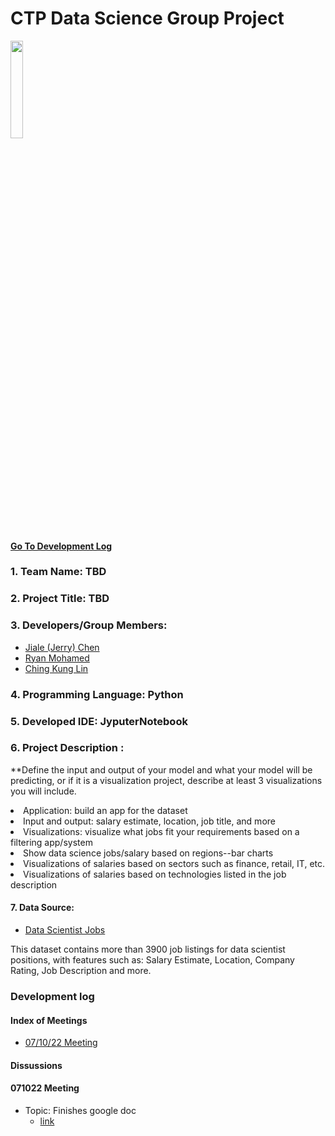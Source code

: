 # CTP Data Science Group Project
<p align="left">
<img src="https://media-exp1.licdn.com/dms/image/C4E0BAQE2heJzO0qrMA/company-logo_200_200/0/1657824337700?e=2147483647&v=beta&t=lOco_8ge4JOQea6C5JBXpuieNKbVoi6q-WLzIo7aTJY" width=20%>
</p>

#### [Go To Development Log](#Development-log)

### 1. Team Name: TBD 
### 2. Project Title: TBD 
### 3. Developers/Group Members:    
- [Jiale (Jerry) Chen](https://www.linkedin.com/in/jiale-jerry-chen/)
- [Ryan Mohamed](https://www.linkedin.com/in/dong-huang-chen/)        
- [Ching Kung Lin](https://www.linkedin.com/in/chingkung310/)       

### 4. Programming Language: Python

### 5. Developed IDE: JyputerNotebook

### 6. Project Description :
<p>
**Define the input and output of your model and what your model will be predicting, or if it is a visualization project, describe at least 3 visualizations you will include.

<li>Application: build an app for the dataset</li>
<li>Input and output: salary estimate, location, job title, and more</li>
<li>Visualizations: visualize what jobs fit your requirements based on a filtering app/system</li>

<li>Show data science jobs/salary based on regions--bar charts</li>
<li>Visualizations of salaries based on sectors such as finance, retail, IT, etc.</li>
<li>Visualizations of salaries based on technologies listed in the job description</li>
</p>

#### 7. Data Source: 
- [Data Scientist Jobs](https://www.kaggle.com/datasets/andrewmvd/data-scientist-jobs)
<p>This dataset contains more than 3900 job listings for data scientist positions, with features such as: Salary Estimate, Location, Company Rating, Job Description and more.
</p>

### Development log

#### Index of Meetings
- [07/10/22 Meeting](#071022-Meeting)

#### Dissussions
#### 071022 Meeting
- Topic: Finishes google doc
  - [link](https://docs.google.com/document/d/14zOF2lpeaLmrz-pu4IraAosDAAVrIYAjxrhn7c_PFT8/)
